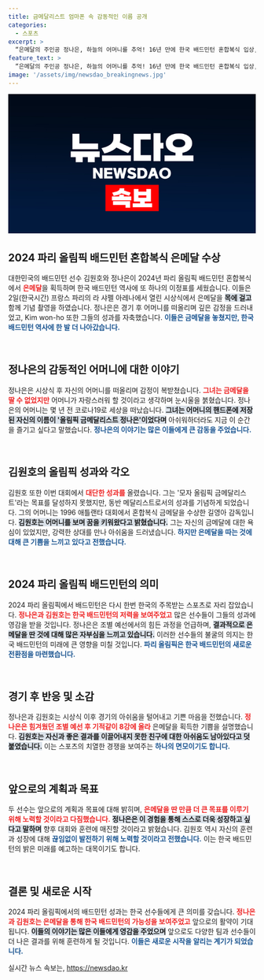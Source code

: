 ```yaml
---
title: 금메달리스트 엄마폰 속 감동적인 이름 공개
categories:
  - 스포츠
excerpt: >
  “은메달의 주인공 정나은, 하늘의 어머니를 추억! 16년 만에 한국 배드민턴 혼합복식 입상, 아쉬움 속에서도 빛나는 감동의 눈물. 함께한 동료 김원호의 꿈도 이어지다!”
feature_text: >
  “은메달의 주인공 정나은, 하늘의 어머니를 추억! 16년 만에 한국 배드민턴 혼합복식 입상, 아쉬움 속에서도 빛나는 감동의 눈물. 함께한 동료 김원호의 꿈도 이어지다!”
image: '/assets/img/newsdao_breakingnews.jpg'
---
```


<p><img src="/assets/img/newsdao_breakingnews.jpg" alt="flaretime 속보" /></p>

<h2 data-ke-size="size26">2024 파리 올림픽 배드민턴 혼합복식 은메달 수상</h2>

<p>대한민국의 배드민턴 선수 김원호와 정나은이 2024년 파리 올림픽 배드민턴 혼합복식에서 <b><span style="color: #ee2323;">은메달</span></b>을 획득하며 한국 배드민턴 역사에 또 하나의 이정표를 세웠습니다. 이들은 2일(한국시간) 프랑스 파리의 라 샤펠 아레나에서 열린 시상식에서 은메달을 <b><span style="background-color: #21538527;">목에 걸고</span></b> 함께 기념 촬영을 하였습니다. 정나은은 경기 후 어머니를 떠올리며 깊은 감정을 드러내었고, Kim won-ho 또한 그들의 성과를 자축했습니다. <b><span style="color: #1a5490;">이들은 금메달을 놓쳤지만, 한국 배드민턴 역사에 한 발 더 나아갔습니다.</span></b></p>

<p data-ke-size="size16">&nbsp;</p>

<h2 data-ke-size="size26">정나은의 감동적인 어머니에 대한 이야기</h2>

<p>정나은은 시상식 후 자신의 어머니를 떠올리며 감정이 복받쳤습니다. <b><span style="color: #ee2323;">그녀는 금메달을 딸 수 없었지만</span></b> 어머니가 자랑스러워 할 것이라고 생각하며 눈시울을 붉혔습니다. 정나은의 어머니는 몇 년 전 코로나19로 세상을 떠났습니다. <b><span style="background-color: #21538527;">그녀는 어머니의 핸드폰에 저장된 자신의 이름이 '올림픽 금메달리스트 정나은'이었다며</span></b> 아쉬워하더라도 지금 이 순간을 즐기고 싶다고 말했습니다. <b><span style="color: #1a5490;">정나은의 이야기는 많은 이들에게 큰 감동을 주었습니다.</span></b></p>

<p data-ke-size="size16">&nbsp;</p>

<h2 data-ke-size="size26">김원호의 올림픽 성과와 각오</h2>

<p>김원호 또한 이번 대회에서 <b><span style="color: #ee2323;">대단한 성과를</span></b> 올렸습니다. 그는 '모자 올림픽 금메달리스트'라는 목표를 달성하지 못했지만, 동반 메달리스트로서의 성과를 기념하게 되었습니다. 그의 어머니는 1996 애틀랜타 대회에서 혼합복식 금메달을 수상한 길영아 감독입니다. <b><span style="background-color: #21538527;">김원호는 어머니를 보며 꿈을 키워왔다고 밝혔습니다.</span></b> 그는 자신의 금메달에 대한 욕심이 있었지만, 강력한 상대를 만나 아쉬움을 드러냈습니다. <b><span style="color: #1a5490;">하지만 은메달을 따는 것에 대해 큰 기쁨을 느끼고 있다고 전했습니다.</span></b></p>

<p data-ke-size="size16">&nbsp;</p>

<h2 data-ke-size="size26">2024 파리 올림픽 배드민턴의 의미</h2>

<p>2024 파리 올림픽에서 배드민턴은 다시 한번 한국의 주목받는 스포츠로 자리 잡았습니다. <b><span style="color: #ee2323;">정나은과 김원호는 한국 배드민턴의 저력을 보여주었고</span></b> 많은 선수들이 그들의 성과에 영감을 받을 것입니다. 정나은은 조별 예선에서의 힘든 과정을 언급하며, <b><span style="background-color: #21538527;">결과적으로 은메달을 딴 것에 대해 많은 자부심을 느끼고 있습니다.</span></b> 이러한 선수들의 불굴의 의지는 한국 배드민턴의 미래에 큰 영향을 미칠 것입니다. <b><span style="color: #1a5490;">파리 올림픽은 한국 배드민턴의 새로운 전환점을 마련했습니다.</span></b></p>

<p data-ke-size="size16">&nbsp;</p>

<h2 data-ke-size="size26">경기 후 반응 및 소감</h2>

<p>정나은과 김원호는 시상식 이후 경기의 아쉬움을 털어내고 기쁜 마음을 전했습니다. <b><span style="color: #ee2323;">정나은은 힘겨웠던 조별 예선 후 기적같이 8강에 올라</span></b> 은메달을 획득한 기쁨을 설명했습니다. <b><span style="background-color: #21538527;">김원호는 자신과 좋은 결과를 이끌어내지 못한 친구에 대한 아쉬움도 남아있다고 덧붙였습니다.</span></b> 이는 스포츠의 치열한 경쟁을 보여주는 <b><span style="color: #1a5490;">하나의 면모이기도 합니다.</span></b> </p>

<p data-ke-size="size16">&nbsp;</p>

<h2 data-ke-size="size26">앞으로의 계획과 목표</h2>

<p>두 선수는 앞으로의 계획과 목표에 대해 밝히며, <b><span style="color: #ee2323;">은메달을 딴 만큼 더 큰 목표를 이루기 위해 노력할 것이라고 다짐했습니다.</span></b> <b><span style="background-color: #21538527;">정나은은 이 경험을 통해 스스로 더욱 성장하고 싶다고 말하며</span></b> 향후 대회와 훈련에 매진할 것이라고 밝혔습니다. 김원호 역시 자신의 훈련과 성장에 대해 <b><span style="color: #1a5490;">끊임없이 발전하기 위해 노력할 것이라고 전했습니다.</span></b> 이는 한국 배드민턴의 밝은 미래를 예고하는 대목이기도 합니다.</p>

<p data-ke-size="size16">&nbsp;</p>

<h2 data-ke-size="size26">결론 및 새로운 시작</h2>

<p>2024 파리 올림픽에서의 배드민턴 성과는 한국 선수들에게 큰 의미를 갖습니다. <b><span style="color: #ee2323;">정나은과 김원호는 은메달을 통해 한국 배드민턴의 가능성을 보여주었고</span></b> 앞으로의 활약이 기대됩니다. <b><span style="background-color: #21538527;">이들의 이야기는 많은 이들에게 영감을 주었으며</span></b> 앞으로도 다양한 팀과 선수들이 더 나은 결과를 위해 훈련하게 될 것입니다. <b><span style="color: #1a5490;">이들은 새로운 시작을 알리는 계기가 되었습니다.</span></b></p>
실시간 뉴스 속보는, <a href="https://newsdao.kr" rel="dofollow">https://newsdao.kr</a>


